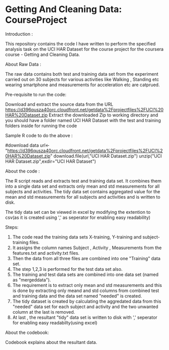 Getting And Cleaning Data:  CourseProject
===================================

Introduction :

This repository contains the code I have written to perform the specified analysis task on the UCI HAR Dataset for the course project for the coursera course - Getting and Cleaning Data. 

About Raw Data : 

The raw data contains both test and training data set from the experiment carried out on 30 subjects for various activities like Walking , Standing etc wearing smartphone and measurements for acceleration etc are catprued. 

Pre-requisite to run the code:

  Download and extract the source data from the URL 
  https://d396qusza40orc.cloudfront.net/getdata%2Fprojectfiles%2FUCI%20HAR%20Dataset.zip 
  Extract the downloaded Zip to working directory and you should have a folder named UCI HAR Dataset with the test and    training folders inside for running the code

  Sample R code to do the above : 
  
  #download data
  url<- "https://d396qusza40orc.cloudfront.net/getdata%2Fprojectfiles%2FUCI%20HAR%20Dataset.zip"
  download.file(url,"UCI HAR Dataset.zip")
  unzip("UCI HAR Dataset.zip",exdir="UCI HAR Dataset")

About the code :

The R script reads and extracts test and training data set. It combines them into a single data set and extracts only mean and std measurements for all subjects and activities. The tidy data set contains aggregated value for the mean and std measurements for all subjects and activities and is written to disk.

The tidy data set can be viewed in excel by modifying the extention to csv(as it is created using ',' as seperator for enabling easy readability)

Steps: 

1. The code read the training data sets X-training, Y-training and subject-training files. 
2. It assigns the column names Subject , Activity , Measurements from the features.txt and activity.txt files.
3. Then the data from all three files are combined into one "Training" data set.
4. The step 1,2,3 is performed for the test data set also.
5. The training and test data sets are combined into one data set (named as "mergeddata").
6. The requirement is to extract only mean and std measurements and this is done by extracting only meand and std columns from combined test and training data and the data set named "needed" is created.
7. The tidy dataset is created by calculating the aggredated data from this "needed" data set for each subject and activity and the two unwanted column at the last is removed.
8. At last , the resultant "tidy" data set is written to disk with ',' seperator for enabling easy readabilty(using excel)

About the codebook:

Codebook explains about the resultant data.

